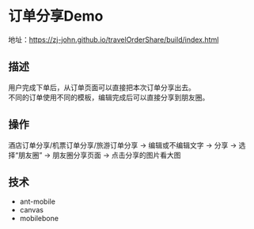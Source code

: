 # 订单分享Demo

地址：https://zj-john.github.io/travelOrderShare/build/index.html

## 描述
用户完成下单后，从订单页面可以直接把本次订单分享出去。  
不同的订单使用不同的模板，编辑完成后可以直接分享到朋友圈。

## 操作
酒店订单分享/机票订单分享/旅游订单分享 -> 编辑或不编辑文字 -> 分享 -> 选择“朋友圈” -> 朋友圈分享页面 -> 点击分享的图片看大图

## 技术
* ant-mobile
* canvas
* mobilebone
